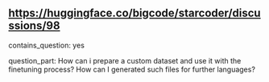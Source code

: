 ## https://huggingface.co/bigcode/starcoder/discussions/98

contains_question: yes

question_part: How can i prepare a custom dataset and use it with the finetuning process? How can I generated such files for further languages?